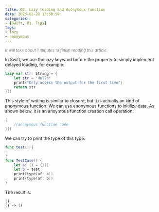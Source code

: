 ```yaml
---
title: 02. Lazy loading and Anonymous function
date: 2023-02-28 13:50:59
categories: 
- [Swift, 01. Tips]
tags:
- lazy
- anonymous
---
```

  
<font color=gray size=2>*It will take about 1 minutes to finish reading this article.*</font>


In Swift, we use the lazy keyword before the property to simply implement delayed loading, for example:

```Swift 
lazy var str: String = {
    let str = "Hello" 
    print("Only access the output for the first time")
    return str
}()
```
This style of writing is similar to closure, but it is actually an kind of anonymous function. We can use anonymous functions to initilize data. As shown below, it is an anoymous function creation call operation:
```Swift
{
	//anonymous function code
}()
```
We can try to print the type of this type.
```Swift
func test() {

}
func TestCase() {
    let a: () = {}()
    let b = test
    print(type(of: a))
    print(type(of: b))
}
```
The result is:
```
()
() -> ()
```



